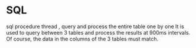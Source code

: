# SQL
sql procedure thread , query and process the entire table one by one
It is used to query between 3 tables and process the results at 900ms intervals.
Of course, the data in the columns of the 3 tables must match.
